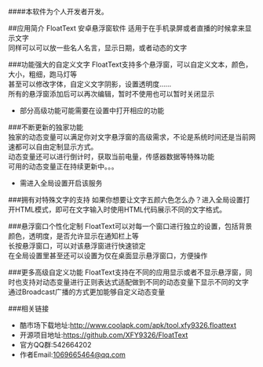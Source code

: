 ####本软件为个人开发者开发。

##应用简介
FloatText 安卓悬浮窗软件
适用于在手机录屏或者直播的时候拿来显示文字  
同样可以可以放一些名人名言，显示日期，或者动态的文字  

###功能强大的自定义文字
FloatText支持多个悬浮窗，可以自定义文本，颜色，大小，粗细，跑马灯等  
甚至可以修改字体，自定义文字阴影，设置透明度……  
所有的悬浮窗添加后可以再次编辑，暂时不使用也可以暂时关闭显示   
* 部分高级功能可能需要在设置中打开相应的功能

###不断更新的独家功能  
独家的动态变量可以满足你对文字悬浮窗的高级需求，不论是系统时间还是当前网速都可以自由定制显示方式。  
动态变量还可以进行倒计时，获取当前电量，传感器数据等特殊功能  
可用的动态变量正在持续更新中。。。  
* 需进入全局设置开启该服务  

###拥有对特殊文字的支持
如果你想要让文字五颜六色怎么办？进入全局设置打开HTML模式，即可在文字输入时使用HTML代码展示不同的文字格式。  

###悬浮窗口个性化定制
FloatText可以对每一个窗口进行独立的设置，包括背景颜色，透明度，是否允许显示在通知栏上等  
长按悬浮窗口，可以对该悬浮窗进行快速锁定  
在全局设置里甚至还可以设置为仅在桌面显示悬浮窗口，方便操作  

###更多高级自定义功能
FloatText支持在不同的应用显示或者不显示悬浮窗，同时也支持对动态变量进行正则表达式适配做到不同的动态变量下显示不同的文字  
通过Broadcast广播的方式更加能够自定义动态变量   

###相关链接
* 酷市场下载地址:<http://www.coolapk.com/apk/tool.xfy9326.floattext>
* 开源项目地址:<https://github.com/XFY9326/FloatText>
* 官方QQ群:542664202
* 作者Email:1069665464@qq.com

